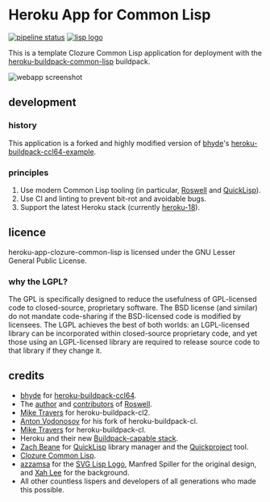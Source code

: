 # Heroku App for Common Lisp

<!-- TODO: duncan@bayne.id.au: Fix use of postimg once https://gitlab.com/gitlab-org/gitlab-ce/issues/17987 is resolved. -->
[![pipeline status](https://gitlab.com/duncan-bayne/heroku-app-clozure-common-lisp/badges/master/pipeline.svg)](https://gitlab.com/duncan-bayne/heroku-app-clozure-common-lisp/commits/master) [![lisp logo](https://s22.postimg.cc/rhfrsvgwh/lisp-lizard-with-text.png)](http://lisp-lang.org/)

This is a template Clozure Common Lisp application for deployment with the [heroku-buildpack-common-lisp](https://gitlab.com/duncan-bayne/heroku-buildpack-common-lisp) buildpack.

<!-- TODO: duncan@bayne.id.au: Fix use of postimg once https://gitlab.com/gitlab-org/gitlab-ce/issues/17987 is resolved. -->
![webapp screenshot](https://s33.postimg.cc/nqliwvlnz/Screen_Shot_2018-06-08_at_12.18.28.png)

## development

### history

This application is a forked and highly modified version of [bhyde](https://github.com/bhyde)'s [heroku-buildpack-ccl64-example](https://github.com/bhyde/heroku-buildpack-ccl64-example).

### principles

1. Use modern Common Lisp tooling (in particular, [Roswell](https://github.com/roswell/roswell) and [QuickLisp](http://www.quicklisp.org/)).
2. Use CI and linting to prevent bit-rot and avoidable bugs.
3. Support the latest Heroku stack (currently [heroku-18](https://devcenter.heroku.com/articles/heroku-18-stack)).

## licence
heroku-app-clozure-common-lisp is licensed under the GNU Lesser General Public License.

### why the LGPL?
The GPL is specifically designed to reduce the usefulness of GPL-licensed code to closed-source, proprietary software. The BSD license (and similar) do not mandate code-sharing if the BSD-licensed code is modified by licensees. The LGPL achieves the best of both worlds: an LGPL-licensed library can be incorporated within closed-source proprietary code, and yet those using an LGPL-licensed library are required to release source code to that library if they change it.

## credits
* [bhyde](https://github.com/bhyde) for [heroku-buildpack-ccl64](https://github.com/bhyde/heroku-buildpack-ccl64).
* The [author](https://github.com/roswell/roswell#author) and [contributors](https://github.com/roswell/roswell#contributors) of [Roswell](https://github.com/roswell/roswell).
* [Mike Travers](hyperphor.com) for heroku-buildpack-cl2.
* [Anton Vodonosov](https://github.com/avodonosov) for his fork of heroku-buildpack-cl.
* [Mike Travers](hyperphor.com) for heroku-buildpack-cl.
* Heroku and their new [Buildpack-capable stack](http://devcenter.heroku.com/articles/buildpacks).
* [Zach Beane](https://github.com/xach) for [QuickLisp](http://www.quicklisp.org/) library manager and the [Quickproject](https://www.xach.com/lisp/quickproject/) tool.
* [Clozure Common Lisp](http://ccl.clozure.com/).
* [azzamsa](https://github.com/azzamsa) for the [SVG Lisp Logo](https://github.com/azzamsa/lisp-logo), Manfred Spiller for the original design, and [Xah Lee](http://xahlee.info/) for the background.
* All other countless lispers and developers of all generations who made this possible.
